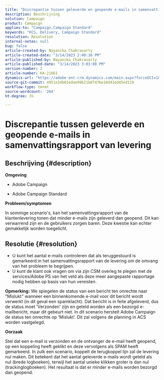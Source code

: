 ```yaml
---
title: "Discrepantie tussen geleverde en geopende e-mails in samenvattingsrapport van levering"
description: Beschrijving
solution: Campaign
product: Campaign
applies-to: "Campaign,Campaign Standard"
keywords: "KCS, Delivery, Campaign Standard"
resolution: Resolution
internal-notes: null
bug: false
article-created-by: Nayanika Chakravarty
article-created-date: "3/14/2023 2:40:36 PM"
article-published-by: Nayanika Chakravarty
article-published-date: "3/14/2023 3:03:08 PM"
version-number: 2
article-number: KA-21661
dynamics-url: "https://adobe-ent.crm.dynamics.com/main.aspx?forceUCI=1&pagetype=entityrecord&etn=knowledgearticle&id=0b21472c-76c2-ed11-83ff-6045bd006a22"
source-git-commit: 4951e34b01edae99b21b0747be18d41ed45ed119
workflow-type: tm+mt
source-wordcount: '264'
ht-degree: 3%

---
```


# Discrepantie tussen geleverde en geopende e-mails in samenvattingsrapport van levering

## Beschrijving {#description}


<b>Omgeving</b>

- Adobe Campaign

- Adobe Campaign Standard

<b>Probleem/symptomen</b>

In sommige scenario&#39;s, kan het samenvattingsrapport van de klantenlevering tonen dat minder e-mails zijn geleverd dan geopend. Dit kan verwarrend zijn en de gebruikers zorgen baren. Deze kwestie kan echter gemakkelijk worden toegelicht.


## Resolutie {#resolution}


- U kunt het aantal e-mails controleren dat als teruggestuurd is gemarkeerd in het samenvattingsrapport van de levering om de omvang van het probleem te begrijpen.
- U kunt de klant ook vragen om via zijn CSM overleg te plegen met de services/Adobe PS van het veld als deze meer aangepaste rapportage nodig hebben op basis van hun vereisten.


<b>Opmerking:</b> We spiegelen de status van een bericht ten onrechte naar &quot;Mislukt&quot; wanneer een binnenkomende e-mail voor dit bericht wordt verwerkt (in dit geval een spamklacht). Dat bericht is in feite afgeleverd, dus de status moet &#39;Verzonden&#39; zijn en geteld worden als een bezorgd e-mailbericht, maar dit gebeurt niet. In dit scenario herstelt Adobe Campaign de status ten onrechte op &#39;Mislukt&#39;. Dit zal volgens de planning in ACS worden vastgelegd.

<b>Oorzaak</b>

Stel dat een e-mail is verzonden en de ontvanger de e-mail heeft geopend, op een koppeling heeft geklikt en deze vervolgens als SPAM heeft gemarkeerd. In zulk een scenario, koppelt de terugkoppel lijn zal de levering nul maken. Dit betekent dat het aantal geleverde e-mails wordt geteld als nul (brede logboeken), terwijl het aantal unieke klikken groter is dan nul (trackinglogboeken). Het resultaat is dat er minder e-mails worden bezorgd dan geopend.
